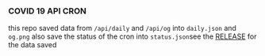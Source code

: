 ### COVID 19 API CRON

this repo saved data from `/api/daily` and `/api/og` into `daily.json` and `og.png` also save the status of the cron into `status.json`see the [RELEASE](https://github.com/spiritbro1/covid-19-api-cron/releases/tag/refs%2Fheads%2Fmain) for the data saved 
